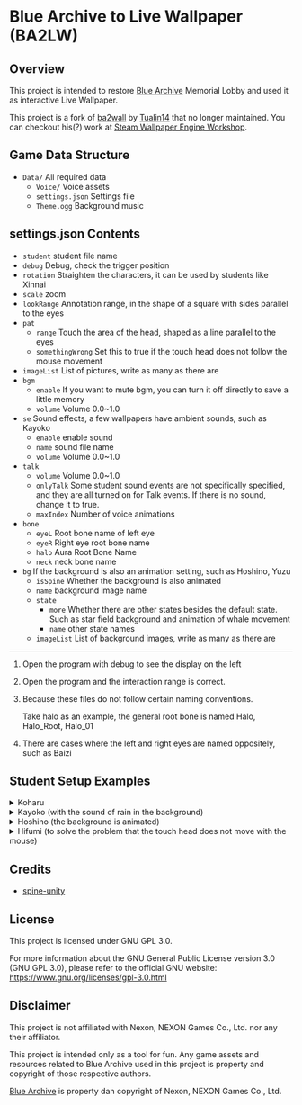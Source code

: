 # Blue Archive to Live Wallpaper (BA2LW)

## Overview

This project is intended to restore [Blue Archive](https://bluearchive.nexon.com/ "Visit Blue Archive official website") Memorial Lobby and used it as interactive Live Wallpaper.

This project is a fork of [ba2wall](https://github.com/Tualin14/ba2wall/releases) by [Tualin14](https://github.com/Tualin14) that no longer maintained. You can checkout his(?) work at [Steam Wallpaper Engine Workshop](https://steamcommunity.com/sharedfiles/filedetails/?id=2875378435 "Visit Tualin14 Workshop").

## Game Data Structure

- `Data/` All required data
  - `Voice/` Voice assets
  - `settings.json` Settings file
  - `Theme.ogg` Background music

## settings.json Contents

- `student` student file name
- `debug` Debug, check the trigger position
- `rotation` Straighten the characters, it can be used by students like Xinnai
- `scale` zoom
- `lookRange` Annotation range, in the shape of a square with sides parallel to the eyes
- `pat`
  - `range` Touch the area of the head, shaped as a line parallel to the eyes
  - `somethingWrong` Set this to true if the touch head does not follow the mouse movement
- `imageList` List of pictures, write as many as there are
- `bgm`
  - `enable` If you want to mute bgm, you can turn it off directly to save a little memory
  - `volume` Volume 0.0~1.0
- `se` Sound effects, a few wallpapers have ambient sounds, such as Kayoko
  - `enable` enable sound
  - `name` sound file name
  - `volume` Volume 0.0~1.0
- `talk`
  - `volume` Volume 0.0~1.0
  - `onlyTalk` Some student sound events are not specifically specified, and they are all turned on for Talk events. If there is no sound, change it to true.
  - `maxIndex` Number of voice animations
- `bone`
  - `eyeL` Root bone name of left eye
  - `eyeR` Right eye root bone name
  - `halo` Aura Root Bone Name
  - `neck` neck bone name
- `bg` If the background is also an animation setting, such as Hoshino, Yuzu
  - `isSpine` Whether the background is also animated
  - `name` background image name
  - `state`
    - `more` Whether there are other states besides the default state. Such as star field background and animation of whale movement
    - `name` other state names
  - `imageList` List of background images, write as many as there are

---

1. Open the program with debug to see the display on the left
2. Open the program and the interaction range is correct.
3. Because these files do not follow certain naming conventions.

   Take halo as an example, the general root bone is named Halo, Halo_Root, Halo_01

4. There are cases where the left and right eyes are named oppositely, such as Baizi

## Student Setup Examples

<details>
<summary>Koharu</summary>
<pre>
{
    "student": "Koharu_home",
    "debug": false,
    "rotation":true,
    "scale":1,
    "imageList": [
        "Koharu_home",
        "Koharu_home2"
    ],
    "bgm": {
        "enable": true,
        "volume": 0.2
    },
    "talk": {
        "volume": 1,
        "onlyTalk": true,
        "maxIndex": 5
    },
    "bone": {
        "eyeL": "L_Eye_1_01",
        "eyeR": "R_Eye_1_01",
        "halo": "Halo_Root",
        "neck": "Neck_01"
    }
}
</pre>
</details>

<details>
<summary>Kayoko (with the sound of rain in the background)</summary>
<pre>
{
    "student": "Kayoko_home",
    "debug": false,
    "rotation": false,
    "scale": 1,
    "imageList": [
        "Kayoko_home",
        "Kayoko_home2"
    ],
    "bgm": {
        "enable": true,
        "volume": 0.2
    },
    "se": {
        "enable": true,
        "name": "Rain.wav",
        "volume": 0.4
    },
    "talk": {
        "volume": 1,
        "onlyTalk": true,
        "maxIndex": 5
    },
    "bone": {
        "eyeL": "L_Eye_01",
        "eyeR": "R_Eye_01",
        "halo": "Halo_Root",
        "neck": "Neck"
    }
}
</pre>
</details>

<details>
<summary>Hoshino (the background is animated)</summary>
<pre>
{
    "student": "Hoshino_home",
    "debug": true,
    "rotation": false,
    "scale": 1,
    "imageList": [
        "Hoshino_home"
    ],
    "bgm": {
        "enable": true,
        "volume": 0.2
    },
    "talk": {
        "volume": 1,
        "onlyTalk": false,
        "maxIndex": 3
    },
    "bone": {
        "eyeL": "L_Eye",
        "eyeR": "R_Eye",
        "halo": "Halo_01",
        "neck": "Neck"
    },
    "bg": {
        "isSpine": true,
        "name": "Hoshino_home_background",
        "state": {
            "more": true,
            "name": "WhaleMove_01_R"
        },
        "imageList": [
            "Hoshino_home_background",
            "Hoshino_home_background2"
        ]
    }
}
</pre>
</details>

<details>
<summary>Hifumi (to solve the problem that the touch head does not move with the mouse)</summary>
<pre>
{
    "student": "Hihumi_home",
    "debug": true,
    "rotation": false,
    "scale": 1,
    "lookRange": 0.5,
    "pat": {
        "range": 0.3,
        "somethingWrong": true
    },
    "imageList": [
        "Hihumi_home",
        "Hihumi_home2"
    ],
    "bgm": {
        "enable": true,
        "volume": 0.3
    },
    "talk": {
        "volume": 1,
        "onlyTalk": false,
        "maxIndex": 6
    },
    "bone": {
        "eyeL": "L_Eye_01",
        "eyeR": "R_Eye_01",
        "halo": "Halo_01",
        "neck": "Neck"
    }
}</pre>
</details>

## Credits

- [spine-unity](http://en.esotericsoftware.com/spine-unity-download "Visit spine-unity official website")

## License

This project is licensed under GNU GPL 3.0.

For more information about the GNU General Public License version 3.0 (GNU GPL 3.0), please refer to the official GNU website: <https://www.gnu.org/licenses/gpl-3.0.html>

## Disclaimer

This project is not affiliated with Nexon, NEXON Games Co., Ltd. nor any their affiliator.

This project is intended only as a tool for fun. Any game assets and resources related to Blue Archive used in this project is property and copyright of those respective authors.

[Blue Archive](https://bluearchive.nexon.com/ "Visit Blue Archive official website") is property dan copyright of Nexon, NEXON Games Co., Ltd.
